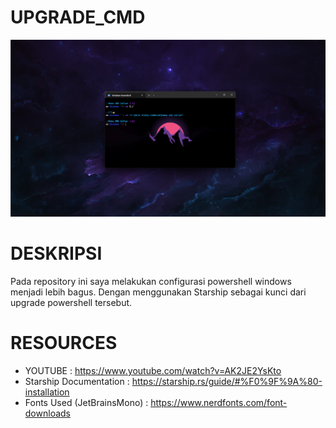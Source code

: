 # UPGRADE_CMD
![THUMNAIL ](./thumail.png)

# DESKRIPSI 
  Pada repository ini saya melakukan configurasi powershell windows menjadi lebih bagus. Dengan menggunakan Starship sebagai kunci dari upgrade powershell tersebut.
  
# RESOURCES
  - YOUTUBE                     : https://www.youtube.com/watch?v=AK2JE2YsKto
  - Starship Documentation      : https://starship.rs/guide/#%F0%9F%9A%80-installation
  - Fonts Used (JetBrainsMono)  : https://www.nerdfonts.com/font-downloads

 
  
